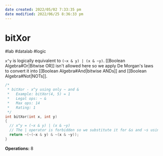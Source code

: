 ```yaml
---
date created: 2022/05/02 7:33:35 pm
date modified: 2022/06/25 8:36:33 pm
---
```


# bitXor

#lab #datalab #logic

`x^y` is logically equivalent to `(~x & y) | (x & ~y)`. [[Boolean Algebra#Or|Bitwise OR]] isn't allowed here so we apply De Morgan's laws to convert it into [[Boolean Algebra#And|bitwise ANDs]] and [[Boolean Algebra#Not|NOTs]].

```c
/*
 * bitXor - x^y using only ~ and &
 *   Example: bitXor(4, 5) = 1
 *   Legal ops: ~ &
 *   Max ops: 14
 *   Rating: 1
 */
int bitXor(int x, int y)
{
  // x^y = (~x & y) | (x & ~y)
  // The | operator is forbidden so we substitute it for &s and ~s using De Morgan's Laws
  return ~(~(~x & y) & ~(x & ~y));
}
```
**Operations:** 8
